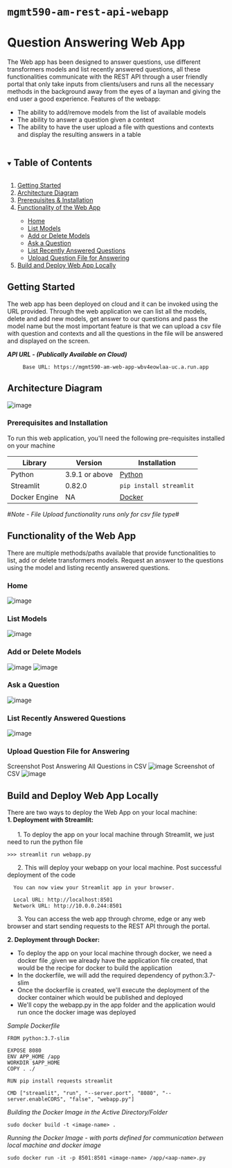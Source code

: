 
# ```mgmt590-am-rest-api-webapp``` 
# Question Answering Web App
The Web app has been designed to answer questions, use different transformers models and list recently answered questions, all these functionalities communicate with the REST API through a user friendly portal that only take inputs from clients/users and runs all the necessary methods in the background away from the eyes of a layman and giving the end user a good experience. Features of the webapp:

- The ability to add/remove models from the list of available models
- The ability to answer a question given a context
- The ability to have the user upload a file with questions and contexts and display the resulting answers in a table

<!-- TABLE OF CONTENTS -->
<details open="open">
  <summary><h2 style="display: inline-block">Table of Contents</h2></summary>
  <ol>
    <li>
      <a href="#getting-started">Getting Started</a>
    </li>
    <li> <a href ="#architecture-diagram"> Architecture Diagram </a></li>
    <li><a href="#prerequisites-and-installation">Prerequisites & Installation</a></li>  
    <li> <a href ="#functionality-of-the-web-app"> Functionality of the Web App </a></li>
    <ul> 
      <li> <a href="#home"> Home </a></li>
      <li> <a href="#list-models"> List Models </a></li>
      <li> <a href="#add-or-delete-models"> Add or Delete Models </a></li>
      <li> <a href="#ask-a-question"> Ask a Question </a></li>
      <li> <a href="#list-recently-answered-questions"> List Recently Answered Questions </a></li>
       <li> <a href="#upload-question-file-for-answering"> Upload Question File for Answering </a></li>
    </ul>
    <li><a href=#build-and-deploy-web-app-locally> Build and Deploy Web App Locally </a> </li>
  </ol>
</details>


## Getting Started
The web app has been deployed on cloud and it can be invoked using the URL provided. Through the web application we can list all the models, delete and add new models, get answer to our questions and pass the model name but the most important feature is that we can upload a csv file with question and contexts and all the questions in the file will be answered and displayed on the screen.

_**API URL - (Publically Available on Cloud)**_
 ```
      Base URL: https://mgmt590-am-web-app-wbv4eowlaa-uc.a.run.app
 ```

## Architecture Diagram
![image](https://user-images.githubusercontent.com/69768815/120727045-867f3c00-c4a7-11eb-8feb-d2e7020f76a8.png)


### Prerequisites and Installation
To run this web application, you'll need the following pre-requisites installed on your machine

| Library      | Version | Installation |
| ----------- | ----------- | --------- |
| Python | 3.9.1 or above  | <a href="https://www.python.org/downloads/"> Python </a> |
| Streamlit | 0.82.0 | `pip install streamlit`|
| Docker Engine | NA | <a href="https://docs.docker.com/engine/"> Docker </a>|

#*Note - File Upload functionality runs only for csv file type*#

## Functionality of the Web App
There are multiple methods/paths available that provide functionalities to list, add or delete transformers models. Request an answer to the questions
using the model and listing recently answered questions.

### Home
![image](https://user-images.githubusercontent.com/69768815/135173628-1402d068-7b60-425c-a20e-5299dc549a89.png)

### List Models
![image](https://user-images.githubusercontent.com/69768815/120730712-14f7bb80-c4b0-11eb-90ce-8b47a9ff2f46.png)

### Add or Delete Models
![image](https://user-images.githubusercontent.com/69768815/120733606-884ffc00-c4b5-11eb-857f-f0dc7fe5b0f0.png)
![image](https://user-images.githubusercontent.com/69768815/120733651-943bbe00-c4b5-11eb-9b57-9cc1a996e3ce.png)

### Ask a Question
![image](https://user-images.githubusercontent.com/69768815/120733793-cbaa6a80-c4b5-11eb-8fa1-04a4afd4ed6a.png)

### List Recently Answered Questions
![image](https://user-images.githubusercontent.com/69768815/120733862-eb419300-c4b5-11eb-9a1f-39d4f95cff9a.png)

### Upload Question File for Answering
Screenshot Post Answering All Questions in CSV
![image](https://user-images.githubusercontent.com/69768815/120733894-f85e8200-c4b5-11eb-8695-5d21dc621b2d.png)
Screenshot of CSV
![image](https://user-images.githubusercontent.com/69768815/120738150-580c5b80-c4bd-11eb-9670-b8736193eced.png)


## Build and Deploy Web App Locally
There are two ways to deploy the Web App on your local machine:
</br>
<b> 1. Deployment with Streamlit: </b>
</br>
</br>
&nbsp;&nbsp;&nbsp;&nbsp;&nbsp;&nbsp;1. To deploy the app on your local machine through Streamlit, we just need to run the python file

``` 
>>> streamlit run webapp.py 
```
&nbsp;&nbsp;&nbsp;&nbsp;&nbsp;&nbsp;2. This will deploy your webapp on your local machine. Post successful deployment of the code
```
  You can now view your Streamlit app in your browser.

  Local URL: http://localhost:8501
  Network URL: http://10.0.0.244:8501

```
&nbsp;&nbsp;&nbsp;&nbsp;&nbsp;&nbsp;3. You can access the web app through chrome, edge or any web browser and start sending requests to the REST API through the portal.

<b> 2. Deployment through Docker: </b>

- To deploy the app on your local machine through docker, we need a docker file ,given we already have the application file created, that would be the recipe for docker to build the application
- In the dockerfile, we will add the required dependency of python:3.7-slim
- Once the dockerfile is created, we'll execute the deployment of the docker container which would be published and deployed
- We'll copy the webapp.py in the app folder and the application would run once the docker image was deployed

*Sample Dockerfile*
````
FROM python:3.7-slim

EXPOSE 8080
ENV APP_HOME /app
WORKDIR $APP_HOME
COPY . ./

RUN pip install requests streamlit

CMD ["streamlit", "run", "--server.port", "8080", "--server.enableCORS", "false", "webapp.py"]
````
*Building the Docker Image in the Active Directory/Folder*
```
sudo docker build -t <image-name> . 
```

*Running the Docker Image - with ports defined for communication between local machine and docker image* 
```
sudo docker run -it -p 8501:8501 <image-name> /app/<aap-name>.py
```
